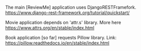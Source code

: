 The main [ReviewMe] application uses DjangoRESTFramefork. https://www.django-rest-framework.org/tutorial/quickstart/ 

Movie application depends on 'attr.s' library. More here https://www.attrs.org/en/stable/index.html

Book application [so far] requests Pillow library. Link: https://pillow.readthedocs.io/en/stable/index.html
